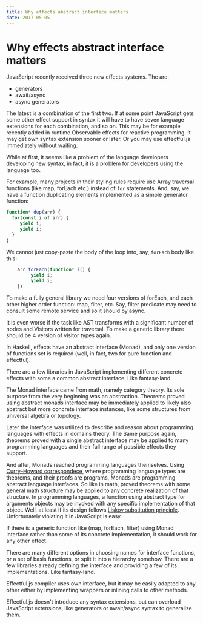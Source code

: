 ```yaml
---
title: Why effects abstract interface matters
date: 2017-05-05
---
```


# Why effects abstract interface matters

JavaScript recently received three new effects systems. The are:

 * generators
 * await/async
 * async generators

The latest is a combination of the first two. If at some point
JavaScript gets some other effect support in syntax it will have
to have seven language extensions for each combination, and so on.
This may be for example recently added in runtime Observable effects
for reactive programming. It may get own syntax extension sooner or
later. Or you may use effectful.js immediately without waiting.

While at first, it seems like a problem of the language developers
developing new syntax, in fact, it is a problem for developers
using the language too.

For example, many projects in their styling rules require use Array
traversal functions (like map, forEach etc.) instead of `for` statements.
And, say, we have a function duplicating elements implemented as a
simple generator function:

```javascript
function* dup(arr) {
  for(const i of arr) {
     yield i;
     yield i;
  }
}

```

We cannot just copy-paste the body of the loop into, say, `forEach` body like this:

```javascript
    arr.forEach(function* i() {
         yield i;
         yield i;
    })
```

To make a fully general library we need four versions of forEach, and
each other higher order function: map, filter, etc. Say, filter predicate
may need to consult some remote service and so it should by async.

It is even worse if the task like AST transforms with a significant number of
nodes and Visitors written for traversal. To make a generic library there
should be 4 version of visitor types again.

In Haskell, effects have an abstract interface (Monad), and only one version
of functions set is required (well, in fact, two for pure function and effectful).

There are a few libraries in JavaScript implementing different concrete effects
with some a common abstract interface. Like fantasy-land.

The Monad interface came from math, namely category theory. Its sole purpose
from the very beginning was an abstraction. Theorems proved using abstract
monads interface may be immediately applied to likely also abstract but more
concrete interface instances, like some structures from universal algebra or
topology. 

Later the interface was utilized to describe and reason about programming
languages with effects in domains theory. The Same purpose again, theorems
proved with a single abstract interface may be applied to many programming
languages and their full range of possible effects they support.

And after, Monads reached programming languages themselves. Using
[Curry–Howard correspondece](https://en.wikipedia.org/wiki/Curry%E2%80%93Howard_correspondence),
where programming language types are theorems, and their proofs are
programs, Monads are programming abstract language interfaces. So like
in math, proved theorems with some general math structure may be applied
to any concrete realization of that structure. In programming languages,
a function using abstract type for arguments objects may be invoked with
any specific implementation of that object. Well, at least if its design
follows [Liskov substitution principle](https://en.wikipedia.org/wiki/Liskov_substitution_principle).
Unfortunately violating it in JavaScript is easy.

If there is a generic function like (map, forEach, filter) using Monad interface
rather than some of its concrete implementation, it should work for any other
effect.

There are many different options in choosing names for interface functions,
or a set of basis functions, or split it into a hierarchy somehow.
There are a few libraries already defining the interface and providing
a few of its implementations. Like fantasy-land. 

Effectful.js compiler uses own interface, but it may be easily adapted to any
other either by implementing wrappers or inlining calls to other methods.

Effectful.js doesn't introduce any syntax extensions, but can overload JavaScript
extensions, like generators or await/async syntax to generalize them.

